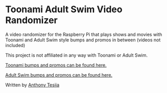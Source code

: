 # Toonami Adult Swim Video Randomizer
A video randomizer for the Raspberry Pi that plays shows and movies with Toonami and Adult Swim style bumps and promos in between (videos not included)

This project is not affiliated in any way with Toonami or Adult Swim.

[Toonami bumps and promos can be found here.](http://toonamiarsenal.com/)

[Adult Swim bumps and promos can be found here.](http://asfdotcom.net/)

Written by [Anthony Tesija](http://www.anthonytesija.com)
